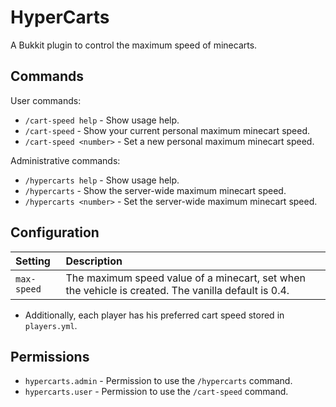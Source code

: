 HyperCarts
==========
A Bukkit plugin to control the maximum speed of minecarts.


Commands
--------
User commands:

 * `/cart-speed help` - Show usage help.
 * `/cart-speed` - Show your current personal maximum minecart speed.
 * `/cart-speed <number>` - Set a new personal maximum minecart speed.

Administrative commands:

 * `/hypercarts help` - Show usage help.
 * `/hypercarts` - Show the server-wide maximum minecart speed.
 * `/hypercarts <number>` - Set the server-wide maximum minecart speed.


Configuration
-------------
| Setting | Description |
| :--- | :--- |
| `max-speed` | The maximum speed value of a minecart, set when the vehicle is created. The vanilla default is 0.4. |

 * Additionally, each player has his preferred cart speed stored in `players.yml`.

Permissions
-----------

 * `hypercarts.admin` - Permission to use the `/hypercarts` command.
 * `hypercarts.user` - Permission to use the `/cart-speed` command.
